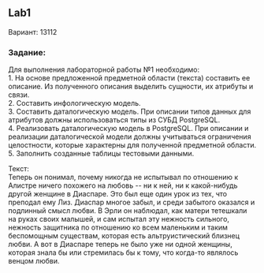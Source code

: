 ## Lab1
Вариант: 13112
### Задание:
Для выполнения лабораторной работы №1 необходимо:  
    1. На основе предложенной предметной области (текста) составить ее описание. Из полученного описания выделить сущности, их атрибуты и связи.  
    2. Составить инфологическую модель.  
    3. Составить даталогическую модель. При описании типов данных для атрибутов должны использоваться типы из СУБД PostgreSQL.  
    4. Реализовать даталогическую модель в PostgreSQL. При описании и реализации даталогической модели должны учитываться ограничения целостности, которые характерны для полученной предметной области.  
    5. Заполнить созданные таблицы тестовыми данными.  

Текст:  
Теперь он понимал, почему никогда не испытывал по отношению к Алистре ничего похожего на любовь -- ни к ней, ни к какой-нибудь другой женщине в Диаспаре. Это был еще один урок из тех, что преподал ему Лиз. Диаспар многое забыл, и среди забытого оказался и подлинный смысл любви. В Эрли он наблюдал, как матери тетешкали на руках своих малышей, и сам испытал эту нежность сильного, нежность защитника по отношению ко всем маленьким и таким беспомощным существам, которая есть альтруистический близнец любви. А вот в Диаспаре теперь не было уже ни одной женщины, которая знала бы или стремилась бы к тому, что когда-то являлось венцом любви. 
